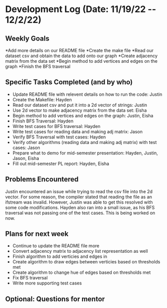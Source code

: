 # Development Log (Date: 11/19/22 -- 12/2/22)

## Weekly Goals

*Add more details on our README file
*Create the make file
*Read our dataset csv and obtain the data to add onto our graph
*Create adjacency matrix from the data set
*Begin method to add vertices and edges on the graph
*Finish the BFS traversal

## Specific Tasks Completed (and by who)

* Update README file with relevent details on how to run the code: Justin
* Create the Makefile: Hayden
* Read our dataset csv and put it into a 2d vector of strings: Justin
* Use 2d vector to make adjacency matrix from the data set: Eisha
* Begin method to add vertices and edges on the graph: Justin, Eisha
* Finish BFS Traversal: Hayden
* Write test cases for BFS traversal: Hayden
* Write test cases for reading data and making adj matrix: Jason
* Verify BFS Traversal with test cases: Hayden
* Verify other algorithms (reading data and making adj matrix) with test cases: Jason
* Prepare what to demo for mid-semester presentation: Hayden, Justin, Jason, Eisha
* Fill out mid-semester PL report: Hayden, Eisha

## Problems Encountered 
Justin encountered an issue while trying to read the csv file into the 2d vector. For some reason, the compiler stated that reading the file as an ifstream was invalid. However, Justin was able to get this resolved with some code modifications. Hayden also ran into a small issue, as his BFS traversal was not passing one of the test cases. This is being worked on now.

## Plans for next week
* Continue to update the README file more
* Convert adjacency matrix to adjacency list representation as well
* Finish algorithm to add verticies and edges in
* Create algorithm to draw edges between verticies based on thresholds met
* Create algorithm to change hue of edges based on thresholds met
* Fix BFS traversal
* Write more supporting test cases


## Optional: Questions for mentor